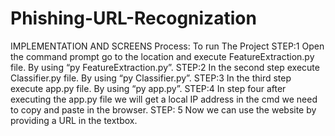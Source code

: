 # Phishing-URL-Recognization
IMPLEMENTATION AND SCREENS
Process: To run The Project
STEP:1 
Open the command prompt go to the location and execute FeatureExtraction.py file.
By using “py FeatureExtraction.py”.
STEP:2
In the second step execute Classifier.py file.
By using “py Classifier.py”.
STEP:3
In the third step execute app.py file.
By using “py app.py”.
STEP:4
In step four after executing the app.py file we will get a local IP address in the cmd 
we need to copy and paste in the browser.
STEP: 5
Now we can use the website by providing a URL in the textbox.
